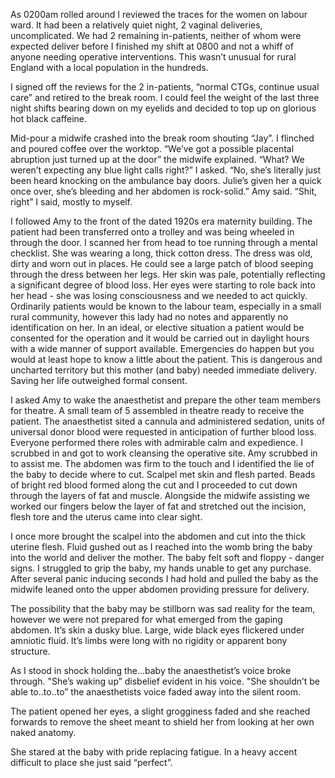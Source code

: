 As 0200am rolled around I reviewed the traces for the women on labour ward. It had been a relatively quiet night, 2 vaginal deliveries, uncomplicated. We had 2 remaining in-patients, neither of whom were expected deliver before I finished my shift at 0800 and not a whiff of anyone needing operative interventions. This wasn’t unusual for rural England with a local population in the hundreds. 

I signed off the reviews for the 2 in-patients, “normal CTGs, continue usual care” and retired to the break room. I could feel the weight of the last three night shifts bearing down on my eyelids and decided to top up on glorious hot black caffeine.

Mid-pour a midwife crashed into the break room shouting “Jay”. I flinched and poured coffee over the worktop.
“We’ve got a possible placental abruption just turned up at the door” the midwife explained. 
“What? We weren’t expecting any blue light calls right?” I asked.
“No, she’s literally just been heard knocking on the ambulance bay doors. Julie’s given her a quick once over, she’s bleeding and her abdomen is rock-solid.” Amy said.
“Shit, right” I said, mostly to myself. 

I followed Amy to the front of the dated 1920s era maternity building. The patient had been transferred onto a trolley and was being wheeled in through the door. I scanned her from head to toe running through a mental checklist. She was wearing a long, thick cotton dress. The dress was old, dirty and worn out in places. He could see a large patch of blood seeping through the dress between her legs. Her skin was pale, potentially reflecting a significant degree of blood loss. Her eyes were starting to role back into her head - she was losing consciousness and we needed to act quickly. Ordinarily patients would be known to the labour team, especially in a small rural community, however this lady had no notes and apparently no identification on her. In an ideal, or elective situation a patient would be consented for the operation and it would be carried out in daylight hours with a wide manner of support available. Emergencies do happen but you would at least hope to know a little about the patient. This is dangerous and uncharted territory but this mother (and baby) needed immediate delivery. Saving her life outweighed formal consent. 

I asked Amy to wake the anaesthetist and prepare the other team members for theatre. A small team of 5 assembled in theatre ready to receive the patient. The anaesthetist sited a cannula and administered sedation, units of universal donor blood were requested in anticipation of further blood loss. Everyone performed there roles with admirable calm and expedience. I scrubbed in and got to work cleansing the operative site. Amy scrubbed in to assist me. The abdomen was firm to the touch and I identified the lie of the baby to decide where to cut. Scalpel met skin and flesh parted. Beads of bright red blood formed along the cut and I proceeded to cut down through the layers of fat and muscle. Alongside the midwife assisting we worked our fingers below the layer of fat and stretched out the incision, flesh tore and the uterus came into clear sight. 

I once more brought the scalpel into the abdomen and cut into the thick uterine flesh. Fluid gushed out as I reached into the womb bring the baby into the world and deliver the mother. The baby felt soft and floppy - danger signs. I struggled to grip the baby, my hands unable to get any purchase. After several panic inducing seconds I had hold and pulled the baby as the midwife leaned onto the upper abdomen providing pressure for delivery. 

The possibility that the baby may be stillborn was sad reality for the team, however we were not prepared for what emerged from the gaping abdomen. It’s skin a dusky blue. Large, wide black eyes flickered under amniotic fluid. It’s limbs were long with no rigidity or apparent bony structure. 

As I stood in shock holding the…baby the anaesthetist’s voice broke through.
"She’s waking up” disbelief evident in his voice. "She shouldn’t be able to..to..to” the anaesthetists voice faded away into the silent room.

The patient opened her eyes, a slight grogginess faded and she reached forwards to remove the sheet meant to shield her from looking at her own naked anatomy.

She stared at the baby with pride replacing fatigue. In a heavy accent difficult to place she just said “perfect”.